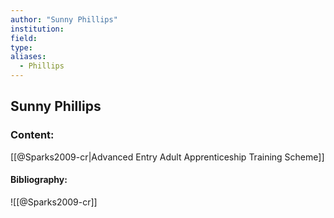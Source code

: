 ```yaml
---
author: "Sunny Phillips"
institution:
field:
type:
aliases:
  - Phillips
---
```


## Sunny Phillips

### Content:
[[@Sparks2009-cr|Advanced Entry Adult Apprenticeship Training Scheme]]

#### Bibliography:

![[@Sparks2009-cr]]